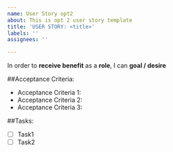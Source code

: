 ```yaml
---
name: User Story opt2
about: This is opt 2 user story template
title: 'USER STORY: <title>'
labels: ''
assignees: ''

---
```


In order to **receive benefit** as a **role**, I can **goal / desire**

##Acceptance Criteria:

- Acceptance Criteria 1:
- Acceptance Criteria 2:
- Acceptance Criteria 3:

##Tasks:

- [ ] Task1
- [ ] Task2
